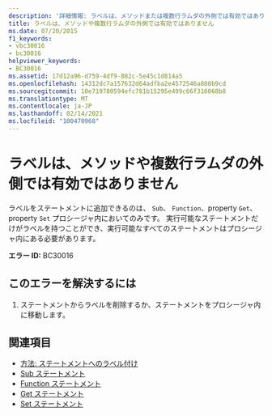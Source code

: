```yaml
---
description: '詳細情報: ラベルは、メソッドまたは複数行ラムダの外側では有効ではありません'
title: ラベルは、メソッドや複数行ラムダの外側では有効ではありません
ms.date: 07/20/2015
f1_keywords:
- vbc30016
- bc30016
helpviewer_keywords:
- BC30016
ms.assetid: 17d12a96-d759-4df9-882c-5e45c1d814a5
ms.openlocfilehash: 14312dc7a157632d64adfba2e4572546a808b9cd
ms.sourcegitcommit: 10e719780594efc781b15295e499c66f316068b8
ms.translationtype: MT
ms.contentlocale: ja-JP
ms.lasthandoff: 02/14/2021
ms.locfileid: "100470968"
---
```

# <a name="labels-are-not-valid-outside-methodsmultiline-lambdas"></a>ラベルは、メソッドや複数行ラムダの外側では有効ではありません

ラベルをステートメントに追加できるのは、 `Sub`、 `Function`、property `Get`、property `Set` プロシージャ内においてのみです。 実行可能なステートメントだけがラベルを持つことができ、実行可能なすべてのステートメントはプロシージャ内にある必要があります。  
  
 **エラー ID:** BC30016  
  
## <a name="to-correct-this-error"></a>このエラーを解決するには  
  
1. ステートメントからラベルを削除するか、ステートメントをプロシージャ内に移動します。  
  
## <a name="see-also"></a>関連項目

- [方法: ステートメントへのラベル付け](../programming-guide/program-structure/how-to-label-statements.md)
- [Sub ステートメント](../language-reference/statements/sub-statement.md)
- [Function ステートメント](../language-reference/statements/function-statement.md)
- [Get ステートメント](../language-reference/statements/get-statement.md)
- [Set ステートメント](../language-reference/statements/set-statement.md)
